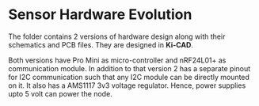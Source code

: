 # Sensor Hardware Evolution

The folder contains 2 versions of hardware design along with their schematics and PCB files. They are designed in **Ki-CAD**.

Both versions have Pro Mini as micro-controller and nRF24L01+ as communication module. In addition to that version 2 has a separate pinout for I2C communication such that any I2C module can be directly mounted on it. It also has a AMS1117 3v3 voltage regulator. Hence, power supplies upto 5 volt can power the node.